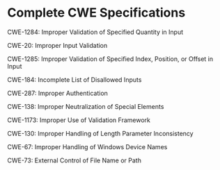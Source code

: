 

# Complete CWE Specifications

CWE-1284: Improper Validation of Specified Quantity in Input

CWE-20: Improper Input Validation

CWE-1285: Improper Validation of Specified Index, Position, or Offset in Input

CWE-184: Incomplete List of Disallowed Inputs

CWE-287: Improper Authentication

CWE-138: Improper Neutralization of Special Elements

CWE-1173: Improper Use of Validation Framework

CWE-130: Improper Handling of Length Parameter Inconsistency

CWE-67: Improper Handling of Windows Device Names

CWE-73: External Control of File Name or Path